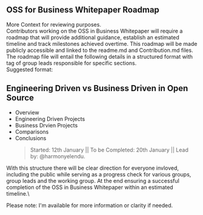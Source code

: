 ## OSS for Business Whitepaper Roadmap

More Context for reviewing purposes.\
Contributors working on the OSS in Business Whitepaper will require a roadmap that will provide additional guidance, establish an estimated timeline and track milestones achieved overtime. This roadmap will be made publicly accessible and linked to the readme.md and Contribution.md files.\
The roadmap file will entail the following details in a structured format with tag of group leads responsible for specific sections.\
Suggested format: 
 <summary><h2> Engineering Driven vs Business Driven in Open Source </h2></summary>
 
- Overview
- Engineering Driven Projects
- Business Drvien Projects
- Comparisons
- Conclusions
   > Started: 12th January || To be Completed: 20th January || Lead by: @harmonyelendu.


With this structure there will be clear direction for everyone invloved, including the public while serving as a progress check for various groups, group leads and the working group. At the end ensuring a successful completion of the OSS in Business Whitepaper within an estimated timeline.\

Please note: I'm available for more information or clarity if needed. 
